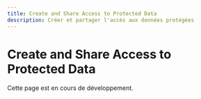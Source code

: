 ```yaml
---
title: Create and Share Access to Protected Data
description: Créer et partager l'accès aux données protégées
---
```


# Create and Share Access to Protected Data

Cette page est en cours de développement.

<!-- TODO: Ajouter le guide de création et partage d'accès -->
